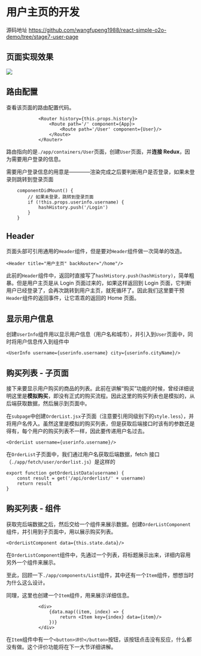 
# 用户主页的开发

源码地址    https://github.com/wangfupeng1988/react-simple-o2o-demo/tree/stage7-user-page

## 页面实现效果

![](http://images2015.cnblogs.com/blog/138012/201701/138012-20170125201523394-1791020710.png)

## 路由配置

查看该页面的路由配置代码。

```
            <Router history={this.props.history}>
                <Route path='/' component={App}>
                    <Route path='/User' component={User}/>
                </Route>
            </Router>
```

路由指向的是`./app/containers/User`页面，创建`User`页面，并**连接 Redux**，因为需要用户登录的信息。

需要用户登录信息的用意是————渲染完成之后要判断用户是否登录，如果未登录则跳转到登录页面

```
    componentDidMount() {
        // 如果未登录，跳转到登录页面
        if (!this.props.userinfo.username) {
            hashHistory.push('/Login')
        }
    }
```

## Header

页面头部可引用通用的`Header`组件，但是要对`Header`组件做一次简单的改造。

```
<Header title="用户主页" backRouter="/home"/>
```

此前的`Header`组件中，返回时直接写了`hashHistory.push(hashHistory)`，简单粗暴。但是用户主页是从 Login 页面过来的，如果这样返回到 Login 页面，它判断用户已经登录了，会再次跳转到用户主页，就死循环了。因此我们这里要干预`Header`组件的返回事件，让它乖乖的返回的 Home 页面。

## 显示用户信息

创建`UserInfo`组件用以显示用户信息（用户名和城市），并引入到`User`页面中，同时将用户信息传入到组件中

```
<UserInfo username={userinfo.username} city={userinfo.cityName}/>
```

## 购买列表 - 子页面

接下来要显示用户购买的商品的列表。此前在讲解“购买”功能的时候，曾经详细说明这里是**模拟购买**，即没有正式的购买流程。因此这里的购买列表也是模拟的，从后端获取数据，然后展示到页面中。

在`subpage`中创建`OrderList.jsx`子页面（注意要引用同级别下的`style.less`），并将用户名传入。虽然这里是模拟的购买列表，但是获取后端接口时该有的参数还是得有，每个用户的购买列表不一样，因此要传递用户名过去。

```
<OrderList username={userinfo.username}/>
```

在`OrderList`子页面中，我们通过用户名获取后端数据，fetch 接口（`./app/fetch/user/orderlist.js`）是这样的

```
export function getOrderListData(username) {
    const result = get('/api/orderlist/' + username)
    return result
}
```

## 购买列表 - 组件

获取完后端数据之后，然后交给一个组件来展示数据。创建`OrderListComponent`组件，并引用到子页面中，用以展示购买列表。

```
<OrderListComponent data={this.state.data}/>
```

在`OrderListComponent`组件中，先通过一个列表，将标题展示出来，详细内容用另外一个组件来展示。

至此，回顾一下`./app/components/List`组件，其中还有一个`Item`组件，想想当时为什么这么设计。

同理，这里也创建一个`Item`组件，用来展示详细信息。

```
            <div>
                {data.map((item, index) => {
                    return <Item key={index} data={item}/>
                })}
            </div>
```

在`Item`组件中有一个`<button>评价</button>`按钮，该按钮点击没有反应，什么都没有做。这个评价功能将在下一大节详细讲解。

